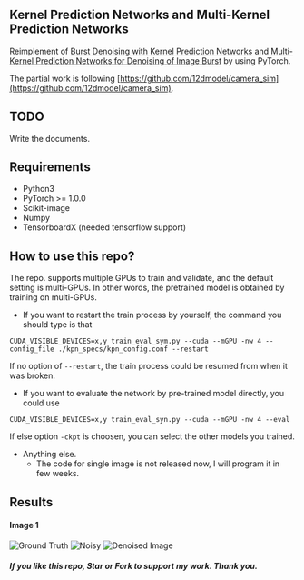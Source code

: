 ## Kernel Prediction  Networks and Multi-Kernel Prediction Networks
Reimplement of [Burst Denoising with Kernel Prediction Networks](https://arxiv.org/pdf/1712.02327.pdf) and [Multi-Kernel Prediction Networks for Denoising of Image Burst](https://arxiv.org/pdf/1902.05392.pdf) by using PyTorch.

The partial work is following [https://github.com/12dmodel/camera_sim](https://github.com/12dmodel/camera_sim).

## TODO
Write the documents.

## Requirements
- Python3
- PyTorch >= 1.0.0
- Scikit-image
- Numpy
- TensorboardX (needed tensorflow support)

## How to use this repo?
The repo. supports multiple GPUs to train and validate, and the default setting is multi-GPUs. In other words, the pretrained model is obtained by training on multi-GPUs.

- If you want to restart the train process by yourself, the command you should type is that
```angular2html
CUDA_VISIBLE_DEVICES=x,y train_eval_sym.py --cuda --mGPU -nw 4 --config_file ./kpn_specs/kpn_config.conf --restart
```
If no option of `--restart`, the train process could be resumed from when it was broken.

- If you want to evaluate the network by pre-trained model directly, you could use
```angular2html
CUDA_VISIBLE_DEVICES=x,y train_eval_syn.py --cuda --mGPU -nw 4 --eval
```
If else option `-ckpt` is choosen, you can select the other models you trained.

- Anything else.
  - The code for single image is not released now, I will program it in few weeks.
  
## Results
#### Image 1
![Ground Truth](https://github.com/z-bingo/kernel-prediction-networks-PyTorch/eval_images/1_gt.png)
![Noisy](https://github.com/z-bingo/kernel-prediction-networks-PyTorch/eval_images/1_noisy.png)
![Denoised Image](https://github.com/z-bingo/kernel-prediction-networks-PyTorch/eval_images/1_kpn.png)
  
##### If you like this repo, Star or Fork to support my work. Thank you.

